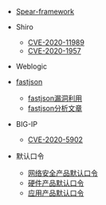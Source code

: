* [Spear-framework]()

* Shiro

	* [CVE-2020-11989](shiro/cve-2020-11989.md)
	* [CVE-2020-1957](shiro/cve-2020-1957.md)

* Weblogic

* [fastjson](fastjson/)
  * [fastjson漏洞利用](fastjson/fastjson.md)
  * [fastjson分析文章](fastjson/paper.md)

* BIG-IP

  * [CVE-2020-5902](big-ip/cve-2020-5902.md)

* 默认口令

  * [网络安全产品默认口令](default-pwd/security-products.md)
  * [硬件产品默认口令](default-pwd/hardware-products.md)
  * [应用产品默认口令](default-pwd/app-products.md)

